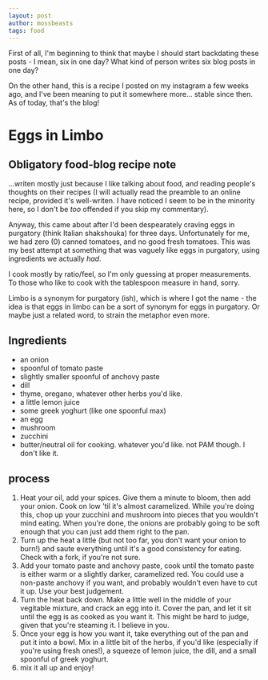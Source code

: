 ```yaml
---
layout: post
author: mossbeasts
tags: food
---
```

First of all, I'm beginning to think that maybe I should start backdating these posts - I mean, six in one day? What kind of person writes six blog posts in one day?

On the other hand, this is a recipe I posted on my instagram a few weeks ago, and I've been meaning to put it somewhere more... stable since then. As of today, that's the blog!

# Eggs in Limbo
## Obligatory food-blog recipe note
...writen mostly just because I like talking about food, and reading people's thoughts on their recipes (I will actually read the preamble to an online recipe, provided it's well-writen. I have noticed I seem to be in the minority here, so I don't be *too* offended if you skip my commentary).

Anyway, this came about after I'd been despearately craving eggs in purgatory (think Italian shakshouka) for three days. Unfortunately for me, we had zero (0) canned tomatoes, and no good fresh tomatoes. This was my best attempt at something that was vaguely like eggs in purgatory, using ingredients we actually *had*.

I cook mostly by ratio/feel, so I'm only guessing at proper measurements. To those who like to cook with the tablespoon measure in hand, sorry.

Limbo is a synonym for purgatory (ish), which is where I got the name - the idea is that eggs in limbo can be a sort of synonym for eggs in purgatory. Or maybe just a related word, to strain the metaphor even more.

## Ingredients

- an onion
- spoonful of tomato paste
- slightly smaller spoonful of anchovy paste
- dill
- thyme, oregano, whatever other herbs you'd like.
- a little lemon juice
- some greek yoghurt (like one spoonful max)
- an egg
- mushroom
- zucchini
- butter/neutral oil for cooking. whatever you'd like. not PAM though. I don't like it.

## process

1. Heat your oil, add your spices. Give them a minute to bloom, then add your onion. Cook on low 'til it's almost caramelized. While you're doing this, chop up your zucchini and mushroom into pieces that you wouldn't mind eating. When you're done, the onions are probably going to be soft enough that you can just add them right to the pan.
2. Turn up the heat a little (but not too far, you don't want your onion to burn!) and saute everything until it's a good consistency for eating. Check with a fork, if you're not sure.
3. Add your tomato paste and anchovy paste, cook until the tomato paste is either warm or a slightly darker, caramelized red. You could use a non-paste anchovy if you want, and probably wouldn't even have to cut it up. Use your best judgement.
4. Turn the heat back down. Make a little well in the middle of your vegitable mixture, and crack an egg into it. Cover the pan, and let it sit until the egg is as cooked as you want it. This might be hard to judge, given that you're steaming it. I believe in you.
5. Once your egg is how you want it, take everything out of the pan and put it into a bowl. Mix in a little bit of the herbs, if you'd like (especially if you're using fresh ones!), a squeeze of lemon juice, the dill, and a small spoonful of greek yoghurt.
6. mix it all up and enjoy!
